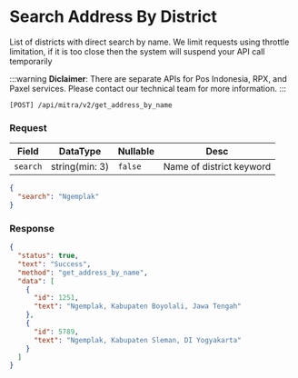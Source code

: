 # Search Address By District

List of districts with direct search by name. We limit requests using throttle limitation, if it is too close then the system will suspend your API call temporarily

:::warning
**Diclaimer**: There are separate APIs for Pos Indonesia, RPX, and Paxel services. Please contact our technical team for more information.
:::

```shell
[POST] /api/mitra/v2/get_address_by_name
```

### Request

| Field    | DataType       | Nullable | Desc                     |
| -------- | -------------- | -------- | ------------------------ |
| `search` | string(min: 3) | `false`  | Name of district keyword |

```json
{
  "search": "Ngemplak"
}
```

### Response

```json
{
  "status": true,
  "text": "Success",
  "method": "get_address_by_name",
  "data": [
    {
      "id": 1251,
      "text": "Ngemplak, Kabupaten Boyolali, Jawa Tengah"
    },
    {
      "id": 5789,
      "text": "Ngemplak, Kabupaten Sleman, DI Yogyakarta"
    }
  ]
}
```
